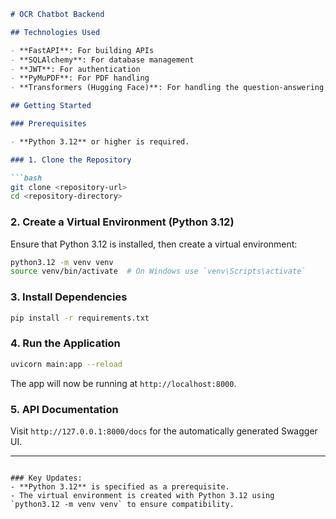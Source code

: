 
```markdown
# OCR Chatbot Backend

## Technologies Used

- **FastAPI**: For building APIs
- **SQLAlchemy**: For database management
- **JWT**: For authentication
- **PyMuPDF**: For PDF handling
- **Transformers (Hugging Face)**: For handling the question-answering model

## Getting Started

### Prerequisites

- **Python 3.12** or higher is required.

### 1. Clone the Repository

```bash
git clone <repository-url>
cd <repository-directory>
```

### 2. Create a Virtual Environment (Python 3.12)

Ensure that Python 3.12 is installed, then create a virtual environment:

```bash
python3.12 -m venv venv
source venv/bin/activate  # On Windows use `venv\Scripts\activate`
```

### 3. Install Dependencies

```bash
pip install -r requirements.txt
```

### 4. Run the Application

```bash
uvicorn main:app --reload
```

The app will now be running at `http://localhost:8000`.

### 5. API Documentation

Visit `http://127.0.0.1:8000/docs` for the automatically generated Swagger UI.

---

```

### Key Updates:
- **Python 3.12** is specified as a prerequisite.
- The virtual environment is created with Python 3.12 using `python3.12 -m venv venv` to ensure compatibility.
